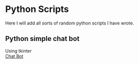 # Python Scripts
Here I will add all sorts of random python scripts I have wrote.

## Python simple chat bot
Using tkinter </br>
[Chat Bot](https://github.com/Gruzzly-bear/The-Den/blob/master/python/Chatbot.py)


